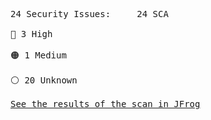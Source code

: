 <pre>24 Security Issues:&Tab;24 SCA<br><br><div style="display: flex; align-items: center; text-align: center">🔴 3 High</div><br><div style="display: flex; align-items: center; text-align: center">🟠 1 Medium</div><br><div style="display: flex; align-items: center; text-align: center">⚪️ 20 Unknown</div><br><a href="https://test-more-info-url.jfrog.io/?s=1&m=3&gh_job_id=some+job+id&gh_section=build">See the results of the scan in JFrog</a></pre>